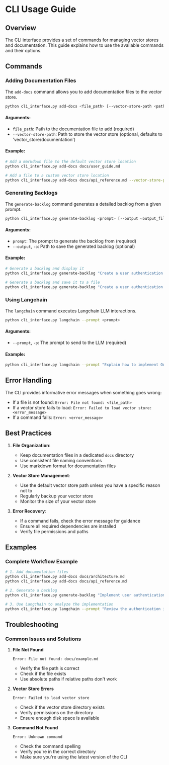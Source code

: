 # CLI Usage Guide

## Overview

The CLI interface provides a set of commands for managing vector stores and documentation. This guide explains how to use the available commands and their options.

## Commands

### Adding Documentation Files

The `add-docs` command allows you to add documentation files to the vector store.

```bash
python cli_interface.py add-docs <file_path> [--vector-store-path <path>]
```

#### Arguments:
- `file_path`: Path to the documentation file to add (required)
- `--vector-store-path`: Path to store the vector store (optional, defaults to 'vector_store/documentation')

#### Example:
```bash
# Add a markdown file to the default vector store location
python cli_interface.py add-docs docs/user_guide.md

# Add a file to a custom vector store location
python cli_interface.py add-docs docs/api_reference.md --vector-store-path custom/vector_store
```

### Generating Backlogs

The `generate-backlog` command generates a detailed backlog from a given prompt.

```bash
python cli_interface.py generate-backlog <prompt> [--output <output_file>]
```

#### Arguments:
- `prompt`: The prompt to generate the backlog from (required)
- `--output`, `-o`: Path to save the generated backlog (optional)

#### Example:
```bash
# Generate a backlog and display it
python cli_interface.py generate-backlog "Create a user authentication system"

# Generate a backlog and save it to a file
python cli_interface.py generate-backlog "Create a user authentication system" -o backlog.md
```

### Using Langchain

The `langchain` command executes Langchain LLM interactions.

```bash
python cli_interface.py langchain --prompt <prompt>
```

#### Arguments:
- `--prompt`, `-p`: The prompt to send to the LLM (required)

#### Example:
```bash
python cli_interface.py langchain --prompt "Explain how to implement OAuth2"
```

## Error Handling

The CLI provides informative error messages when something goes wrong:

- If a file is not found: `Error: File not found: <file_path>`
- If a vector store fails to load: `Error: Failed to load vector store: <error_message>`
- If a command fails: `Error: <error_message>`

## Best Practices

1. **File Organization**:
   - Keep documentation files in a dedicated `docs` directory
   - Use consistent file naming conventions
   - Use markdown format for documentation files

2. **Vector Store Management**:
   - Use the default vector store path unless you have a specific reason not to
   - Regularly backup your vector store
   - Monitor the size of your vector store

3. **Error Recovery**:
   - If a command fails, check the error message for guidance
   - Ensure all required dependencies are installed
   - Verify file permissions and paths

## Examples

### Complete Workflow Example

```bash
# 1. Add documentation files
python cli_interface.py add-docs docs/architecture.md
python cli_interface.py add-docs docs/api_reference.md

# 2. Generate a backlog
python cli_interface.py generate-backlog "Implement user authentication" -o auth_backlog.md

# 3. Use Langchain to analyze the implementation
python cli_interface.py langchain --prompt "Review the authentication implementation plan"
```

## Troubleshooting

### Common Issues and Solutions

1. **File Not Found**
   ```
   Error: File not found: docs/example.md
   ```
   - Verify the file path is correct
   - Check if the file exists
   - Use absolute paths if relative paths don't work

2. **Vector Store Errors**
   ```
   Error: Failed to load vector store
   ```
   - Check if the vector store directory exists
   - Verify permissions on the directory
   - Ensure enough disk space is available

3. **Command Not Found**
   ```
   Error: Unknown command
   ```
   - Check the command spelling
   - Verify you're in the correct directory
   - Make sure you're using the latest version of the CLI 